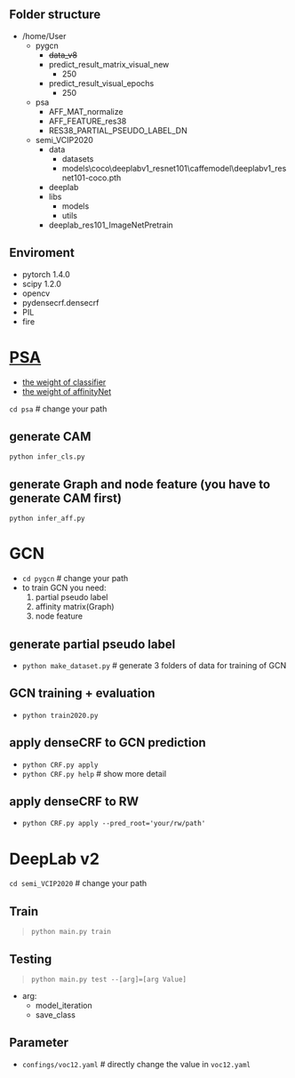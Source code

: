 ## Folder structure
- /home/User
    - pygcn
        - ~~data_v8~~
        - predict_result_matrix_visual_new
            - 250
        - predict_result_visual_epochs
            - 250
    - psa
        - AFF_MAT_normalize
        - AFF_FEATURE_res38
        - RES38_PARTIAL_PSEUDO_LABEL_DN
    - semi_VCIP2020
        - data
            - datasets
            - models\coco\deeplabv1_resnet101\caffemodel\deeplabv1_resnet101-coco.pth
        - deeplab
        - libs
            - models
            - utils
        - deeplab_res101_ImageNetPretrain

## Enviroment
- pytorch 1.4.0
- scipy 1.2.0
- opencv
- pydensecrf.densecrf 
- PIL
- fire
# [PSA](https://github.com/jiwoon-ahn/psa)
- [the weight of classifier](https://drive.google.com/file/d/1xESB7017zlZHqxEWuh1Rb89UhjTGIKOA/view?usp=sharing)
- [the weight of affinityNet](https://drive.google.com/open?id=1mFvTH3siw0SS0vqPH0o9N3cI_ISQacwt)

 `cd psa`  # change your path
## generate CAM
`python infer_cls.py`

## generate Graph and node feature (you have to generate CAM first)
`python infer_aff.py`

# GCN

- `cd pygcn`  # change your path
-  to train GCN you need:
    1. partial pseudo label
    2. affinity matrix(Graph)
    3. node feature

## generate partial pseudo label
- `python make_dataset.py` # generate 3 folders of data for training of GCN

## GCN training + evaluation 
- `python train2020.py`

## apply denseCRF to GCN prediction
- `python CRF.py apply`
- `python CRF.py help` # show more detail
## apply denseCRF to RW
- `python CRF.py apply --pred_root='your/rw/path'`

# DeepLab v2
 `cd semi_VCIP2020`  # change your path
## Train
>`python main.py train`

## Testing
>`python main.py test --[arg]=[arg Value]`
- arg:
    - model_iteration
    - save_class

## Parameter
- `confings/voc12.yaml`  # directly change the value in `voc12.yaml`
